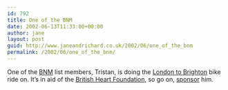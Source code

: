 ```yaml
---
id: 792
title: One of the BNM
date: 2002-06-13T11:33:00+00:00
author: jane
layout: post
guid: http://www.janeandrichard.co.uk/2002/06/one_of_the_bnm
permalink: /2002/06/one_of_the_bnm/
---
```

One of the [BNM](http://www.brightonnewmedia.org/) list members, Tristan, is doing the [London to Brighton](http://www.cycle-rides.co.uk/brighton.htm) bike ride on. It&#8217;s in aid of the [British Heart Foundation](http://www.bhf.org.uk/), so go on, [sponsor](http://www.roddis.org/sponsorme.php) him.